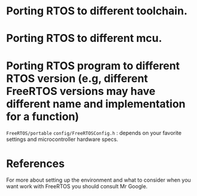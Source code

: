 # Porting RTOS to different toolchain. 
# Porting RTOS to different mcu.
# Porting RTOS program to different RTOS version (e.g, different FreeRTOS versions may have different name and implementation for a function)
`FreeRTOS/portable`
`config/FreeRTOSConfig.h` : depends on your favorite settings and microcontroller hardware specs.

# References
For more about setting up the environment and what to consider when you want work with FreeRTOS you should consult Mr Google.


